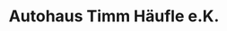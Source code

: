 ---
title: "Autohaus Timm Häufle e.K."
url: /hohenwestedt/autohaus-timm-haeufle-e-k/
shop: Autohaus
---